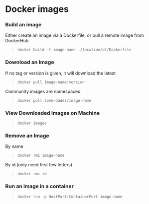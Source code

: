 # Docker images

### Build an image
Either create an image via a Dockerfile, or pull a remote image from DockerHub

>`docker build -t image-name ./location/of/Dockerfile`

### Download an Image
If no tag or version is given, it will download the latest
>`docker pull image-name:version`

Community images are namespaced
>`docker pull some-dudes/image-name`

### View Downloaded Images on Machine
>`docker images`

### Remove an Image
By name
>`docker rmi image-name`

By id (only need first few letters)
>`docker rmi id`

### Run an image in a container
>`docker run -p HostPort:ContainerPort image-name`
